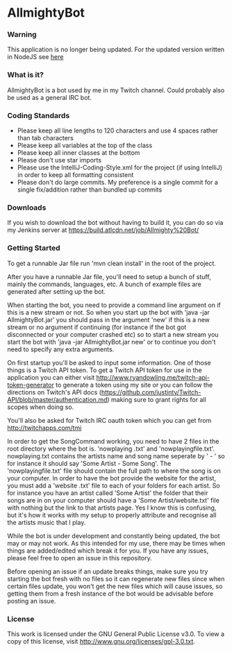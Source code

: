 AllmightyBot
====================================

### Warning
This application is no longer being updated. For the updated version written in NodeJS see [here](https://github.com/RyanTheAllmighty/AllmightyBot)

### What is it?

AllmightyBot is a bot used by me in my Twitch channel. Could probably also be used as a general IRC bot.

### Coding Standards

+ Please keep all line lengths to 120 characters and use 4 spaces rather than tab characters
+ Please keep all variables at the top of the class
+ Please keep all inner classes at the bottom
+ Please don't use star imports
+ Please use the IntelliJ-Coding-Style.xml for the project (if using IntelliJ) in order to keep all formatting consistent
+ Please don't do large commits. My preference is a single commit for a single fix/addition rather than bundled up commits

### Downloads

If you wish to download the bot without having to build it, you can do so via my Jenkins server at https://build.atlcdn.net/job/Allmighty%20Bot/

### Getting Started

To get a runnable Jar file run 'mvn clean install' in the root of the project.

After you have a runnable Jar file, you'll need to setup a bunch of stuff, mainly the commands, languages, etc. A
bunch of example files are generated after setting up the bot.

When starting the bot, you need to provide a command line argument on if this is a new stream or not. So when you
start up the bot with 'java -jar AllmightyBot.jar' you should pass in the argument 'new' if this is a new stream or
no argument if continuing (for instance if the bot got disconnected or your computer crashed etc) so to start a new
stream you start the bot with 'java -jar AllmightyBot.jar new' or to continue you don't need to specify any extra
arguments.

On first startup you'll be asked to input some information. One of those things is a Twitch API token. To get a
Twitch API token for use in the application you can either visit http://www.ryandowling.me/twitch-api-token-generator
to generate a token using my site or you can follow the directions on Twitch's API docs
(https://github.com/justintv/Twitch-API/blob/master/authentication.md) making sure to grant rights for all scopes when
doing so.

You'll also be asked for Twitch IRC oauth token which you can get from http://twitchapps.com/tmi

In order to get the SongCommand working, you need to have 2 files in the root directory where the bot is. 'nowplaying
.txt' and 'nowplayingfile.txt'. nowplaying.txt contains the artists name and song name seperate by ' - ' so for
instance it should say 'Some Artist - Some Song'. The 'nowplayingfile.txt' file should contain the full path to where
the song is on your computer. In order to have the bot provide the website for the artist, you must add a 'website
.txt' file to each of your folders for each artist. So for instance you have an artist called 'Some Artist' the
folder that their songs are in on your computer should have a 'Some Artist/website.txt' file with nothing but the
link to that artists page. Yes I know this is confusing, but it's how it works with my setup to properly attribute
and recognise all the artists music that I play.

While the bot is under development and constantly being updated, the bot may or may not work. As this intended for my
use, there may be times when things are added/edited which break it for you. If you have any issues, please feel free
to open an issue in this repository.

Before opening an issue if an update breaks things, make sure you try starting the bot fresh with no files so it can
regenerate new files since when certain files update, you won't get the new files which will cause issues, so getting
them from a fresh instance of the bot would be advisable before posting an issue.

### License

This work is licensed under the GNU General Public License v3.0. To view a copy of this license, visit
http://www.gnu.org/licenses/gpl-3.0.txt.

